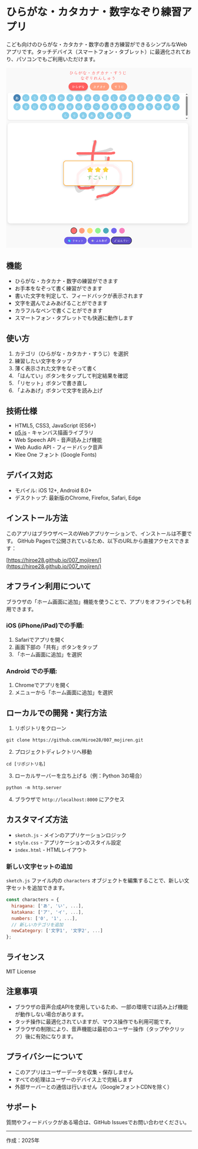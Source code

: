 # ひらがな・カタカナ・数字なぞり練習アプリ

こども向けのひらがな・カタカナ・数字の書き方練習ができるシンプルなWebアプリです。タッチデバイス（スマートフォン・タブレット）に最適化されており、パソコンでもご利用いただけます。

![アプリのスクリーンショット](screenshot.png)

## 機能

- ひらがな・カタカナ・数字の練習ができます
- お手本をなぞって書く練習ができます
- 書いた文字を判定して、フィードバックが表示されます
- 文字を選んでよみあげることができます
- カラフルなペンで書くことができます
- スマートフォン・タブレットでも快適に動作します

## 使い方

1. カテゴリ（ひらがな・カタカナ・すうじ）を選択
2. 練習したい文字をタップ
3. 薄く表示された文字をなぞって書く
4. 「はんてい」ボタンをタップして判定結果を確認
5. 「リセット」ボタンで書き直し
6. 「よみあげ」ボタンで文字を読み上げ

## 技術仕様

- HTML5, CSS3, JavaScript (ES6+)
- [p5.js](https://p5js.org/) - キャンバス描画ライブラリ
- Web Speech API - 音声読み上げ機能
- Web Audio API - フィードバック音声
- Klee One フォント (Google Fonts)

## デバイス対応

- モバイル: iOS 12+, Android 8.0+
- デスクトップ: 最新版のChrome, Firefox, Safari, Edge

## インストール方法

このアプリはブラウザベースのWebアプリケーションで、インストールは不要です。
GitHub Pagesで公開されているため、以下のURLから直接アクセスできます：

[https://hiroe28.github.io/007_mojiren/](https://hiroe28.github.io/007_mojiren/)

## オフライン利用について

ブラウザの「ホーム画面に追加」機能を使うことで、アプリをオフラインでも利用できます。

### iOS (iPhone/iPad)での手順:
1. Safariでアプリを開く
2. 画面下部の「共有」ボタンをタップ
3. 「ホーム画面に追加」を選択

### Android での手順:
1. Chromeでアプリを開く
2. メニューから「ホーム画面に追加」を選択

## ローカルでの開発・実行方法

1. リポジトリをクローン
```
git clone https://github.com/Hiroe28/007_mojiren.git
```

2. プロジェクトディレクトリへ移動
```
cd [リポジトリ名]
```

3. ローカルサーバーを立ち上げる（例：Python 3の場合）
```
python -m http.server
```

4. ブラウザで `http://localhost:8000` にアクセス

## カスタマイズ方法

- `sketch.js` - メインのアプリケーションロジック
- `style.css` - アプリケーションのスタイル設定
- `index.html` - HTMLレイアウト

### 新しい文字セットの追加

`sketch.js` ファイル内の `characters` オブジェクトを編集することで、新しい文字セットを追加できます。

```javascript
const characters = {
  hiragana: ['あ', 'い', ...],
  katakana: ['ア', 'イ', ...],
  numbers: ['0', '1', ...],
  // 新しいカテゴリを追加
  newCategory: ['文字1', '文字2', ...]
};
```

## ライセンス

MIT License

## 注意事項

- ブラウザの音声合成APIを使用しているため、一部の環境では読み上げ機能が動作しない場合があります。
- タッチ操作に最適化されていますが、マウス操作でも利用可能です。
- ブラウザの制限により、音声機能は最初のユーザー操作（タップやクリック）後に有効になります。

## プライバシーについて

- このアプリはユーザーデータを収集・保存しません
- すべての処理はユーザーのデバイス上で完結します
- 外部サーバーとの通信は行いません（GoogleフォントCDNを除く）

## サポート

質問やフィードバックがある場合は、GitHub Issuesでお問い合わせください。

---

作成：2025年